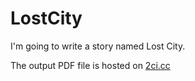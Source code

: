 # LostCity

I'm going to write a story named Lost City.

The output PDF file is hosted on [2ci.cc](http://2ci.cc/f/lostcity.pdf)
